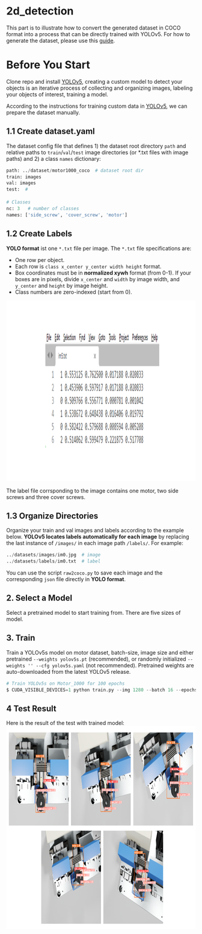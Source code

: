 # 2d_detection

This part is to illustrate how to convert the generated dataset in COCO format into a process that can be directly trained with YOLOv5. For how to generate the dataset, please use this [guide](https://github.com/LinxiQIU/Motor_Datasets_Generation).

# Before You Start 

Clone repo and install [YOLOv5](https://github.com/ultralytics/yolov5), creating a custom model to detect your objects is an iterative process of collecting and organizing images, labeling your objects of interest, training a model.


According to the instructions for training custom data in [YOLOv5](https://github.com/ultralytics/yolov5/wiki/Train-Custom-Data), we can prepare the dataset manually.

## 1.1 Create dataset.yaml 

The dataset config file that defines 1) the dataset root directory `path` and relative paths to `train`/`val`/`test` image directories (or *.txt files with image paths) and 2) a class `names` dictionary:
```python
path: ../dataset/motor1000_coco  # dataset root dir
train: images
val: images
test:  #

# Classes
nc: 3   # number of classes
names: ['side_screw', 'cover_screw', 'motor']
```

## 1.2 Create Labels 
**YOLO format** ist one `*.txt` file per image. The `*.txt` file specifications are:

* One row per object.
* Each row is `class x_center y_center width height` format.
* Box coordinates must be in **normalized xywh** format (from 0-1). If your boxes are in pixels, divide `x_center` and `width` by image width, and `y_center` and `height` by image height.
* Class numbers are zero-indexed (start from 0).

<img src="https://github.com/LinxiQIU/2d_detection/blob/main/images/label.png" width="640" height="480">

The label file corrsponding to the image contains one motor, two side screws and three cover screws.

## 1.3 Organize Directories 

Organize your train and val images and labels according to the example below. **YOLOv5 locates labels automatically for each image** by replacing the last instance of `/images/` in each image path `/labels/`. For example:

```python
../datasets/images/im0.jpg  # image
../datasets/labels/im0.txt  # label
```
You can use the script `raw2coco.py` to save each image and the corresponding `json` file directly in **YOLO format**.

## 2. Select a Model
Select a pretrained model to start training from. There are five sizes of model.

## 3. Train

Train a YOLOv5s model on motor dataset, batch-size, image size and either pretrained `--weights yolov5s.pt` (recommended), or randomly initialized `--weights '' --cfg yolov5s.yaml` (not recommended). Pretrained weights are auto-downloaded from the latest YOLOv5 release.

```python
# Train YOLOv5s on Motor_1000 for 100 epochs
$ CUDA_VISIBLE_DEVICES=1 python train.py --img 1280 --batch 16 --epochs 100 --data motor1000_coco.yaml --weights yolov5s.pt
```

## 4 Test Result

Here is the result of the test with trained model:
<img src="https://github.com/LinxiQIU/2d_detection/blob/main/images/yolo_result.png" width="960" height="540">